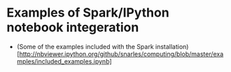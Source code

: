 # Examples of Spark/IPython notebook integeration

* (Some of the examples included with the Spark installation)[http://nbviewer.ipython.org/github/snarles/computing/blob/master/examples/included_examples.ipynb]
